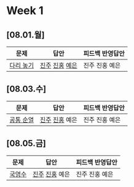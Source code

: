 # Week 1
## [08.01.월]

| 문제                                              | 답안                                          | 피드백 반영답안                       |
| ------------------------------------------------- | --------------------------------------------- | -------------------------------------- |
| [다리 놓기](https://www.acmicpc.net/problem/1010) | [진주](0801_kjj_1010.py) [진홍](0801_kjh_1010.py) [예은](0801_lye_1010.py) | 진주 진홍 예은 |

## [08.03.수]

| 문제                                              | 답안                                          | 피드백 반영답안                       |
| ------------------------------------------------- | --------------------------------------------- | -------------------------------------- |
| [공통 순열](https://www.acmicpc.net/problem/1622) | [진주](0803_kjj_1622.py) [진홍](0803_kjh_1622.py) 예은 | 진주 진홍 예은 |

## [08.05.금]

| 문제                                              | 답안                                          | 피드백 반영답안                       |
| ------------------------------------------------- | --------------------------------------------- | -------------------------------------- |
| [국영수](https://www.acmicpc.net/problem/10825) | [진주](0805_kjj_10825.py) [진홍](0805_kjh_10825.py) 예은 | 진주 진홍 예은 |

